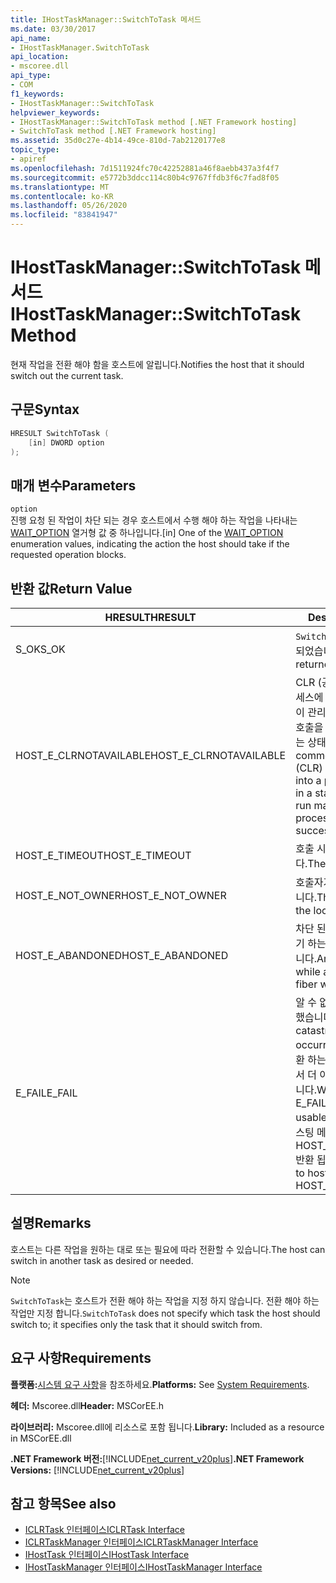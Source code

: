 ```yaml
---
title: IHostTaskManager::SwitchToTask 메서드
ms.date: 03/30/2017
api_name:
- IHostTaskManager.SwitchToTask
api_location:
- mscoree.dll
api_type:
- COM
f1_keywords:
- IHostTaskManager::SwitchToTask
helpviewer_keywords:
- IHostTaskManager::SwitchToTask method [.NET Framework hosting]
- SwitchToTask method [.NET Framework hosting]
ms.assetid: 35d0c27e-4b14-49ce-810d-7ab2120177e8
topic_type:
- apiref
ms.openlocfilehash: 7d1511924fc70c42252881a46f8aebb437a3f4f7
ms.sourcegitcommit: e5772b3ddcc114c80b4c9767ffdb3f6c7fad8f05
ms.translationtype: MT
ms.contentlocale: ko-KR
ms.lasthandoff: 05/26/2020
ms.locfileid: "83841947"
---
```

# <a name="ihosttaskmanagerswitchtotask-method"></a><span data-ttu-id="f63ba-102">IHostTaskManager::SwitchToTask 메서드</span><span class="sxs-lookup"><span data-stu-id="f63ba-102">IHostTaskManager::SwitchToTask Method</span></span>
<span data-ttu-id="f63ba-103">현재 작업을 전환 해야 함을 호스트에 알립니다.</span><span class="sxs-lookup"><span data-stu-id="f63ba-103">Notifies the host that it should switch out the current task.</span></span>  
  
## <a name="syntax"></a><span data-ttu-id="f63ba-104">구문</span><span class="sxs-lookup"><span data-stu-id="f63ba-104">Syntax</span></span>  
  
```cpp  
HRESULT SwitchToTask (  
    [in] DWORD option  
);  
```  
  
## <a name="parameters"></a><span data-ttu-id="f63ba-105">매개 변수</span><span class="sxs-lookup"><span data-stu-id="f63ba-105">Parameters</span></span>  
 `option`  
 <span data-ttu-id="f63ba-106">진행 요청 된 작업이 차단 되는 경우 호스트에서 수행 해야 하는 작업을 나타내는 [WAIT_OPTION](wait-option-enumeration.md) 열거형 값 중 하나입니다.</span><span class="sxs-lookup"><span data-stu-id="f63ba-106">[in] One of the [WAIT_OPTION](wait-option-enumeration.md) enumeration values, indicating the action the host should take if the requested operation blocks.</span></span>  
  
## <a name="return-value"></a><span data-ttu-id="f63ba-107">반환 값</span><span class="sxs-lookup"><span data-stu-id="f63ba-107">Return Value</span></span>  
  
|<span data-ttu-id="f63ba-108">HRESULT</span><span class="sxs-lookup"><span data-stu-id="f63ba-108">HRESULT</span></span>|<span data-ttu-id="f63ba-109">Description</span><span class="sxs-lookup"><span data-stu-id="f63ba-109">Description</span></span>|  
|-------------|-----------------|  
|<span data-ttu-id="f63ba-110">S_OK</span><span class="sxs-lookup"><span data-stu-id="f63ba-110">S_OK</span></span>|<span data-ttu-id="f63ba-111">`SwitchToTask`성공적으로 반환 되었습니다.</span><span class="sxs-lookup"><span data-stu-id="f63ba-111">`SwitchToTask` returned successfully.</span></span>|  
|<span data-ttu-id="f63ba-112">HOST_E_CLRNOTAVAILABLE</span><span class="sxs-lookup"><span data-stu-id="f63ba-112">HOST_E_CLRNOTAVAILABLE</span></span>|<span data-ttu-id="f63ba-113">CLR (공용 언어 런타임)이 프로세스에 로드 되지 않았거나 CLR이 관리 코드를 실행할 수 없거나 호출을 성공적으로 처리할 수 없는 상태에 있습니다.</span><span class="sxs-lookup"><span data-stu-id="f63ba-113">The common language runtime (CLR) has not been loaded into a process, or the CLR is in a state in which it cannot run managed code or process the call successfully.</span></span>|  
|<span data-ttu-id="f63ba-114">HOST_E_TIMEOUT</span><span class="sxs-lookup"><span data-stu-id="f63ba-114">HOST_E_TIMEOUT</span></span>|<span data-ttu-id="f63ba-115">호출 시간이 초과 되었습니다.</span><span class="sxs-lookup"><span data-stu-id="f63ba-115">The call timed out.</span></span>|  
|<span data-ttu-id="f63ba-116">HOST_E_NOT_OWNER</span><span class="sxs-lookup"><span data-stu-id="f63ba-116">HOST_E_NOT_OWNER</span></span>|<span data-ttu-id="f63ba-117">호출자가 잠금을 소유 하지 않습니다.</span><span class="sxs-lookup"><span data-stu-id="f63ba-117">The caller does not own the lock.</span></span>|  
|<span data-ttu-id="f63ba-118">HOST_E_ABANDONED</span><span class="sxs-lookup"><span data-stu-id="f63ba-118">HOST_E_ABANDONED</span></span>|<span data-ttu-id="f63ba-119">차단 된 스레드나 파이버에서 대기 하는 동안 이벤트를 취소 했습니다.</span><span class="sxs-lookup"><span data-stu-id="f63ba-119">An event was canceled while a blocked thread or fiber was waiting on it.</span></span>|  
|<span data-ttu-id="f63ba-120">E_FAIL</span><span class="sxs-lookup"><span data-stu-id="f63ba-120">E_FAIL</span></span>|<span data-ttu-id="f63ba-121">알 수 없는 치명적인 오류가 발생 했습니다.</span><span class="sxs-lookup"><span data-stu-id="f63ba-121">An unknown catastrophic failure occurred.</span></span> <span data-ttu-id="f63ba-122">메서드가 E_FAIL 반환 하는 경우 해당 프로세스 내에서 더 이상 CLR을 사용할 수 없습니다.</span><span class="sxs-lookup"><span data-stu-id="f63ba-122">When a method returns E_FAIL, the CLR is no longer usable within the process.</span></span> <span data-ttu-id="f63ba-123">호스팅 메서드를 이후에 호출 하면 HOST_E_CLRNOTAVAILABLE 반환 됩니다.</span><span class="sxs-lookup"><span data-stu-id="f63ba-123">Subsequent calls to hosting methods return HOST_E_CLRNOTAVAILABLE.</span></span>|  
  
## <a name="remarks"></a><span data-ttu-id="f63ba-124">설명</span><span class="sxs-lookup"><span data-stu-id="f63ba-124">Remarks</span></span>  
 <span data-ttu-id="f63ba-125">호스트는 다른 작업을 원하는 대로 또는 필요에 따라 전환할 수 있습니다.</span><span class="sxs-lookup"><span data-stu-id="f63ba-125">The host can switch in another task as desired or needed.</span></span>  
  
> [!NOTE]
> <span data-ttu-id="f63ba-126">`SwitchToTask`는 호스트가 전환 해야 하는 작업을 지정 하지 않습니다. 전환 해야 하는 작업만 지정 합니다.</span><span class="sxs-lookup"><span data-stu-id="f63ba-126">`SwitchToTask` does not specify which task the host should switch to; it specifies only the task that it should switch from.</span></span>  
  
## <a name="requirements"></a><span data-ttu-id="f63ba-127">요구 사항</span><span class="sxs-lookup"><span data-stu-id="f63ba-127">Requirements</span></span>  
 <span data-ttu-id="f63ba-128">**플랫폼:**[시스템 요구 사항](../../get-started/system-requirements.md)을 참조하세요.</span><span class="sxs-lookup"><span data-stu-id="f63ba-128">**Platforms:** See [System Requirements](../../get-started/system-requirements.md).</span></span>  
  
 <span data-ttu-id="f63ba-129">**헤더:** Mscoree.dll</span><span class="sxs-lookup"><span data-stu-id="f63ba-129">**Header:** MSCorEE.h</span></span>  
  
 <span data-ttu-id="f63ba-130">**라이브러리:** Mscoree.dll에 리소스로 포함 됩니다.</span><span class="sxs-lookup"><span data-stu-id="f63ba-130">**Library:** Included as a resource in MSCorEE.dll</span></span>  
  
 <span data-ttu-id="f63ba-131">**.NET Framework 버전:**[!INCLUDE[net_current_v20plus](../../../../includes/net-current-v20plus-md.md)]</span><span class="sxs-lookup"><span data-stu-id="f63ba-131">**.NET Framework Versions:** [!INCLUDE[net_current_v20plus](../../../../includes/net-current-v20plus-md.md)]</span></span>  
  
## <a name="see-also"></a><span data-ttu-id="f63ba-132">참고 항목</span><span class="sxs-lookup"><span data-stu-id="f63ba-132">See also</span></span>

- [<span data-ttu-id="f63ba-133">ICLRTask 인터페이스</span><span class="sxs-lookup"><span data-stu-id="f63ba-133">ICLRTask Interface</span></span>](iclrtask-interface.md)
- [<span data-ttu-id="f63ba-134">ICLRTaskManager 인터페이스</span><span class="sxs-lookup"><span data-stu-id="f63ba-134">ICLRTaskManager Interface</span></span>](iclrtaskmanager-interface.md)
- [<span data-ttu-id="f63ba-135">IHostTask 인터페이스</span><span class="sxs-lookup"><span data-stu-id="f63ba-135">IHostTask Interface</span></span>](ihosttask-interface.md)
- [<span data-ttu-id="f63ba-136">IHostTaskManager 인터페이스</span><span class="sxs-lookup"><span data-stu-id="f63ba-136">IHostTaskManager Interface</span></span>](ihosttaskmanager-interface.md)
